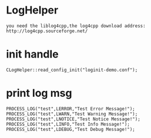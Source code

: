 # LogHelper
	you need the liblog4cpp,the log4cpp download address:
	http://log4cpp.sourceforge.net/
# init handle
	CLogHelper::read_config_init("loginit-demo.conf");
# print log msg
	PROCESS_LOG("test",LERROR,"Test Error Message!");
	PROCESS_LOG("test",LWARN,"Test Warning Message!");
	PROCESS_LOG("test",LNOTICE,"Test Notice Message!");
	PROCESS_LOG("test",LINFO,"Test Info Message!");
	PROCESS_LOG("test",LDEBUG,"Test Debug Message!");
